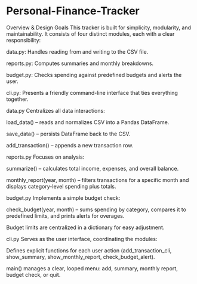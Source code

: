 # Personal-Finance-Tracker

Overview & Design Goals
This tracker is built for simplicity, modularity, and maintainability. It consists of four distinct modules, each with a clear responsibility:

data.py: Handles reading from and writing to the CSV file.

reports.py: Computes summaries and monthly breakdowns.

budget.py: Checks spending against predefined budgets and alerts the user.

cli.py: Presents a friendly command-line interface that ties everything together.


data.py
Centralizes all data interactions:

load_data() – reads and normalizes CSV into a Pandas DataFrame.

save_data() – persists DataFrame back to the CSV.

add_transaction() – appends a new transaction row.



reports.py
Focuses on analysis:

summarize() – calculates total income, expenses, and overall balance.

monthly_report(year, month) – filters transactions for a specific month and displays category-level spending plus totals.



budget.py
Implements a simple budget check:

check_budget(year, month) – sums spending by category, compares it to predefined limits, and prints alerts for overages.

Budget limits are centralized in a dictionary for easy adjustment. 

cli.py
Serves as the user interface, coordinating the modules:

Defines explicit functions for each user action (add_transaction_cli, show_summary, show_monthly_report, check_budget_alert).

main() manages a clear, looped menu: add, summary, monthly report, budget check, or quit.

